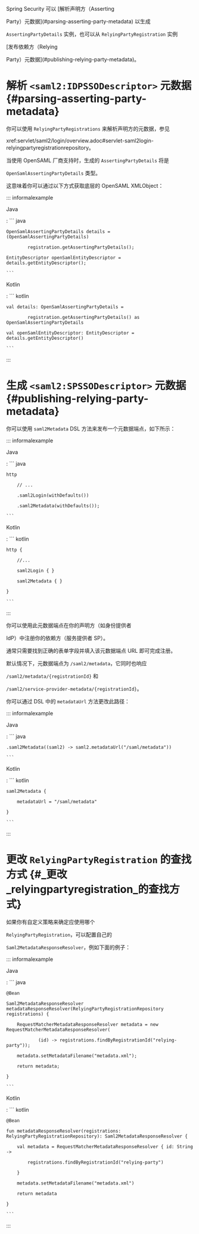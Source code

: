 Spring Security 可以 [解析声明方（Asserting
Party）元数据](#parsing-asserting-party-metadata) 以生成
`AssertingPartyDetails` 实例，也可以从 `RelyingPartyRegistration` 实例
[发布依赖方（Relying
Party）元数据](#publishing-relying-party-metadata)。

# 解析 `<saml2:IDPSSODescriptor>` 元数据 {#parsing-asserting-party-metadata}

你可以使用 `RelyingPartyRegistrations` 来解析声明方的元数据，参见
xref:servlet/saml2/login/overview.adoc#servlet-saml2login-relyingpartyregistrationrepository。

当使用 OpenSAML 厂商支持时，生成的 `AssertingPartyDetails` 将是
`OpenSamlAssertingPartyDetails` 类型。
这意味着你可以通过以下方式获取底层的 OpenSAML XMLObject：

::: informalexample

Java

:   ``` java
    OpenSamlAssertingPartyDetails details = (OpenSamlAssertingPartyDetails)
            registration.getAssertingPartyDetails();
    EntityDescriptor openSamlEntityDescriptor = details.getEntityDescriptor();
    ```

Kotlin

:   ``` kotlin
    val details: OpenSamlAssertingPartyDetails =
            registration.getAssertingPartyDetails() as OpenSamlAssertingPartyDetails
    val openSamlEntityDescriptor: EntityDescriptor = details.getEntityDescriptor()
    ```
:::

# 生成 `<saml2:SPSSODescriptor>` 元数据 {#publishing-relying-party-metadata}

你可以使用 `saml2Metadata` DSL 方法来发布一个元数据端点，如下所示：

::: informalexample

Java

:   ``` java
    http
        // ...
        .saml2Login(withDefaults())
        .saml2Metadata(withDefaults());
    ```

Kotlin

:   ``` kotlin
    http {
        //...
        saml2Login { }
        saml2Metadata { }
    }
    ```
:::

你可以使用此元数据端点在你的声明方（如身份提供者
IdP）中注册你的依赖方（服务提供者 SP）。
通常只需要找到正确的表单字段并填入该元数据端点 URL 即可完成注册。

默认情况下，元数据端点为 `/saml2/metadata`，它同时也响应
`/saml2/metadata/{registrationId}` 和
`/saml2/service-provider-metadata/{registrationId}`。

你可以通过 DSL 中的 `metadataUrl` 方法更改此路径：

::: informalexample

Java

:   ``` java
    .saml2Metadata((saml2) -> saml2.metadataUrl("/saml/metadata"))
    ```

Kotlin

:   ``` kotlin
    saml2Metadata {
        metadataUrl = "/saml/metadata"
    }
    ```
:::

# 更改 `RelyingPartyRegistration` 的查找方式 {#_更改_relyingpartyregistration_的查找方式}

如果你有自定义策略来确定应使用哪个
`RelyingPartyRegistration`，可以配置自己的
`Saml2MetadataResponseResolver`，例如下面的例子：

::: informalexample

Java

:   ``` java
    @Bean
    Saml2MetadataResponseResolver metadataResponseResolver(RelyingPartyRegistrationRepository registrations) {
        RequestMatcherMetadataResponseResolver metadata = new RequestMatcherMetadataResponseResolver(
                (id) -> registrations.findByRegistrationId("relying-party"));
        metadata.setMetadataFilename("metadata.xml");
        return metadata;
    }
    ```

Kotlin

:   ``` kotlin
    @Bean
    fun metadataResponseResolver(registrations: RelyingPartyRegistrationRepository): Saml2MetadataResponseResolver {
        val metadata = RequestMatcherMetadataResponseResolver { id: String ->
            registrations.findByRegistrationId("relying-party")
        }
        metadata.setMetadataFilename("metadata.xml")
        return metadata
    }
    ```
:::
